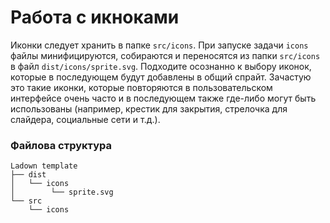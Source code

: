 # Работа с икноками

Иконки следует хранить в папке `src/icons`.
При запуске задачи `icons` файлы минифицируются, собираются и переносятся из папки `src/icons` в файл `dist/icons/sprite.svg`.
Подходите осознанно к выбору иконок, которые в последующем будут добавлены в общий спрайт. Зачастую это такие иконки, которые повторяются в пользовательском интерфейсе очень часто и в последующем также где-либо могут быть использованы (например, крестик для закрытия, стрелочка для слайдера, социальные сети и т.д.).

### Файлова структура

```text
Ladown template
├── dist
│   └── icons
│	     └── sprite.svg
└── src
    └── icons
```
